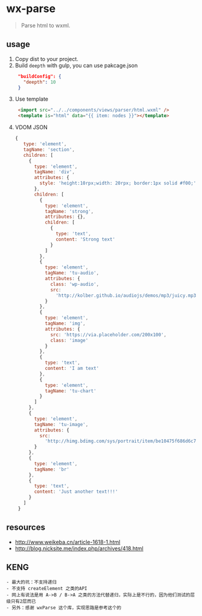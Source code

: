 # wx-parse
> Parse html to wxml.


## usage
1. Copy dist to your project.
2. Build `deepth` with gulp, you can use pakcage.json
   ```json
    "buildConfig": {
      "deepth": 10
    }
   ```
3. Use template
   ```html
    <import src="../../components/views/parser/html.wxml" />
    <template is="html" data="{{ item: nodes }}"></template>
   ```
4. VDOM JSON
   ```js
   {
      type: 'element',
      tagName: 'section',
      children: [
        {
          type: 'element',
          tagName: 'div',
          attributes: {
            style: 'height:10rpx;width: 20rpx; border:1px solid #f00;'
          },
          children: [
            {
              type: 'element',
              tagName: 'strong',
              attributes: {},
              children: [
                {
                  type: 'text',
                  content: 'Strong text'
                }
              ]
            },
            {
              type: 'element',
              tagName: 'tu-audio',
              attributes: {
                class: 'wp-audio',
                src:
                  'http://kolber.github.io/audiojs/demos/mp3/juicy.mp3'
              }
            },
            {
              type: 'element',
              tagName: 'img',
              attributes: {
                src: 'https://via.placeholder.com/200x100',
                class: 'image'
              }
            },
            {
              type: 'text',
              content: 'I am text'
            },
            {
              type: 'element',
              tagName: 'tu-chart'
            }
          ]
        },
        {
          type: 'element',
          tagName: 'tu-image',
          attributes: {
            src:
              'http://himg.bdimg.com/sys/portrait/item/be10475f686d6c73db00.jpg'
          }
        },
        {
          type: 'element',
          tagName: 'br'
        },
        {
          type: 'text',
          content: 'Just another text!!!'
        }
      ]
    }
   ```


## resources
- http://www.weikeba.cn/article-1618-1.html
- http://blog.nicksite.me/index.php/archives/418.html


## KENG
~~~
- 最大的坑：不支持递归 
- 不支持 createElement 之类的API
- 网上有说法是用 A->B / B->A 之类的方法代替递归，实际上是不行的，因为他们测试的层级只有2层而已
- 另外：感谢 wxParse 这个库，实现思路是参考这个的
~~~

